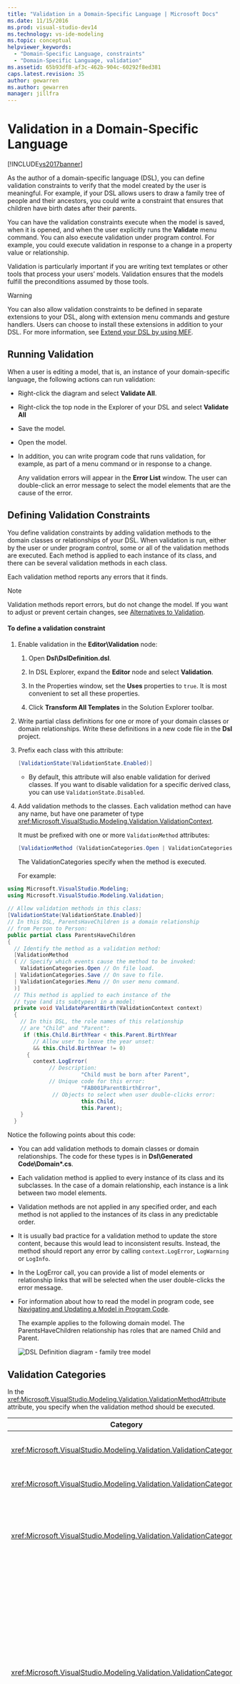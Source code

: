 ```yaml
---
title: "Validation in a Domain-Specific Language | Microsoft Docs"
ms.date: 11/15/2016
ms.prod: visual-studio-dev14
ms.technology: vs-ide-modeling
ms.topic: conceptual
helpviewer_keywords: 
  - "Domain-Specific Language, constraints"
  - "Domain-Specific Language, validation"
ms.assetid: 65b93df8-af3c-462b-904c-60292f8ed381
caps.latest.revision: 35
author: gewarren
ms.author: gewarren
manager: jillfra
---
```

# Validation in a Domain-Specific Language
[!INCLUDE[vs2017banner](../includes/vs2017banner.md)]

As the author of a domain-specific language (DSL), you can define validation constraints to verify that the model created by the user is meaningful. For example, if your DSL allows users to draw a family tree of people and their ancestors, you could write a constraint that ensures that children have birth dates after their parents.  
  
 You can have the validation constraints execute when the model is saved, when it is opened, and when the user explicitly runs the **Validate** menu command. You can also execute validation under program control. For example, you could execute validation in response to a change in a property value or relationship.  
  
 Validation is particularly important if you are writing text templates or other tools that process your users’ models. Validation ensures that the models fulfill the preconditions assumed by those tools.  
  
> [!WARNING]
> You can also allow validation constraints to be defined in separate extensions to your DSL, along with extension menu commands and gesture handlers. Users can choose to install these extensions in addition to your DSL. For more information, see [Extend your DSL by using MEF](../modeling/extend-your-dsl-by-using-mef.md).  
  
## Running Validation  
 When a user is editing a model, that is, an instance of your domain-specific language, the following actions can run validation:  
  
- Right-click the diagram and select **Validate All**.  
  
- Right-click the top node in the Explorer of your DSL and select **Validate All**  
  
- Save the model.  
  
- Open the model.  
  
- In addition, you can write program code that runs validation, for example, as part of a menu command or in response to a change.  
  
  Any validation errors will appear in the **Error List** window. The user can double-click an error message to select the model elements that are the cause of the error.  
  
## Defining Validation Constraints  
 You define validation constraints by adding validation methods to the domain classes or relationships of your DSL. When validation is run, either by the user or under program control, some or all of the validation methods are executed. Each method is applied to each instance of its class, and there can be several validation methods in each class.  
  
 Each validation method reports any errors that it finds.  
  
> [!NOTE]
> Validation methods report errors, but do not change the model. If you want to adjust or prevent certain changes, see [Alternatives to Validation](#alternatives).  
  
#### To define a validation constraint  
  
1. Enable validation in the **Editor\Validation** node:  
  
   1. Open **Dsl\DslDefinition.dsl**.  
  
   2. In DSL Explorer, expand the **Editor** node and select **Validation**.  
  
   3. In the Properties window, set the **Uses**  properties to `true`. It is most convenient to set all these properties.  
  
   4. Click **Transform All Templates** in the Solution Explorer toolbar.  
  
2. Write partial class definitions for one or more of your domain classes or domain relationships. Write these definitions in a new code file in the **Dsl** project.  
  
3. Prefix each class with this attribute:  
  
   ```csharp  
   [ValidationState(ValidationState.Enabled)]  
   ```  
  
   - By default, this attribute will also enable validation for derived classes. If you want to disable validation for a specific derived class, you can use `ValidationState.Disabled`.  
  
4. Add validation methods to the classes. Each validation method can have any name, but have one parameter of type <xref:Microsoft.VisualStudio.Modeling.Validation.ValidationContext>.  
  
    It must be prefixed with one or more `ValidationMethod` attributes:  
  
   ```csharp  
   [ValidationMethod (ValidationCategories.Open | ValidationCategories.Save | ValidationCategories.Menu ) ]  
   ```  
  
    The ValidationCategories specify when the method is executed.  
  
   For example:  
  
```csharp  
using Microsoft.VisualStudio.Modeling;  
using Microsoft.VisualStudio.Modeling.Validation;  
  
// Allow validation methods in this class:  
[ValidationState(ValidationState.Enabled)]  
// In this DSL, ParentsHaveChildren is a domain relationship  
// from Person to Person:  
public partial class ParentsHaveChildren  
{  
  // Identify the method as a validation method:  
  [ValidationMethod  
  ( // Specify which events cause the method to be invoked:  
    ValidationCategories.Open // On file load.  
  | ValidationCategories.Save // On save to file.  
  | ValidationCategories.Menu // On user menu command.  
  )]  
  // This method is applied to each instance of the   
  // type (and its subtypes) in a model:   
  private void ValidateParentBirth(ValidationContext context)     
  {  
    // In this DSL, the role names of this relationship  
    // are "Child" and "Parent":   
     if (this.Child.BirthYear < this.Parent.BirthYear   
        // Allow user to leave the year unset:  
        && this.Child.BirthYear != 0)  
      {  
        context.LogError(  
             // Description:  
                       "Child must be born after Parent",  
             // Unique code for this error:  
                       "FAB001ParentBirthError",   
              // Objects to select when user double-clicks error:  
                       this.Child,   
                       this.Parent);  
    }  
  }  
```  
  
 Notice the following points about this code:  
  
- You can add validation methods to domain classes or domain relationships. The code for these types is in **Dsl\Generated Code\Domain\*.cs**.  
  
- Each validation method is applied to every instance of its class and its subclasses. In the case of a domain relationship, each instance is a link between two model elements.  
  
- Validation methods are not applied in any specified order, and each method is not applied to the instances of its class in any predictable order.  
  
- It is usually bad practice for a validation method to update the store content, because this would lead to inconsistent results. Instead, the method should report any error by calling `context.LogError`, `LogWarning` or `LogInfo`.  
  
- In the LogError call, you can provide a list of model elements or relationship links that will be selected when the user double-clicks the error message.  
  
- For information about how to read the model in program code, see [Navigating and Updating a Model in Program Code](../modeling/navigating-and-updating-a-model-in-program-code.md).  
  
  The example applies to the following domain model. The ParentsHaveChildren relationship has roles that are named Child and Parent.  
  
  ![DSL Definition diagram &#45; family tree model](../modeling/media/familyt-person.png "FamilyT_Person")  
  
## Validation Categories  
 In the <xref:Microsoft.VisualStudio.Modeling.Validation.ValidationMethodAttribute> attribute, you specify when the validation method should be executed.  
  
|Category|Execution|  
|--------------|---------------|  
|<xref:Microsoft.VisualStudio.Modeling.Validation.ValidationCategories>|When the user invokes the Validate menu command.|  
|<xref:Microsoft.VisualStudio.Modeling.Validation.ValidationCategories>|When the model file is opened.|  
|<xref:Microsoft.VisualStudio.Modeling.Validation.ValidationCategories>|When the file is saved. If there are validation errors, the user will be given the option of canceling the save operation.|  
|<xref:Microsoft.VisualStudio.Modeling.Validation.ValidationCategories>|When the file is saved. If there are errors from methods in this category, the user is warned that it might not be possible to re-open the file.<br /><br /> Use this category for validation methods that test for duplicated names or IDs, or other conditions that might cause loading errors.|  
|<xref:Microsoft.VisualStudio.Modeling.Validation.ValidationCategories>|When the ValidateCustom method is called. Validations in this category can be invoked only from program code.<br /><br /> For more information, see [Custom Validation Categories](#custom).|  
  
## Where to Place Validation Methods  
 You can often achieve the same effect by placing a validation method on a different type. For example, you could add a method to the Person class instead of the ParentsHaveChildren relationship, and have it iterate through the links:  
  
```  
[ValidationState(ValidationState.Enabled)]  
public partial class Person  
{[ValidationMethod  
 ( ValidationCategories.Open   
 | ValidationCategories.Save  
 | ValidationCategories.Menu  
 )  
]  
  private void ValidateParentBirth(ValidationContext context)     
  {  
    // Iterate through ParentHasChildren links:  
    foreach (Person parent in this.Parents)  
    {  
        if (this.BirthYear <= parent.BirthYear)  
        { ...  
  
```  
  
 **Aggregating validation constraints.** To apply validation in a predictable order, define a single validation method on an owner class, such the root element of your model. This technique also lets you aggregate multiple error reports into a single message.  
  
 Drawbacks are that the combined method is less easy to manage, and that the constraints must all have the same `ValidationCategories`. We therefore recommend that you keep each constraint in a separate method if possible.  
  
 **Passing values in the context cache.** The context parameter has a dictionary into which you can place arbitrary values. The dictionary persists for the life of the validation run. A particular validation method could, for example, keep an error count in the context, and use it to avoid flooding the error window with repeated messages. For example:  
  
```csharp  
List<ParentsHaveChildren> erroneousLinks;  
if (!context.TryGetCacheValue("erroneousLinks", out erroneousLinks))  
erroneousLinks = new List<ParentsHaveChildren>();  
erroneousLinks.Add(this);  
context.SetCacheValue("erroneousLinks", erroneousLinks);  
if (erroneousLinks.Count < 5) { context.LogError( ... ); }  
  
```  
  
## Validation of Multiplicities  
 Validation methods for checking minimum multiplicity are automatically generated for your DSL. The code is written to **Dsl\Generated Code\MultiplicityValidation.cs**. These methods take effect when you enable validation in the **Editor\Validation** node in DSL Explorer.  
  
 If you set the multiplicity of a role of a domain relationship to be 1..* or 1..1, but the user does not create a link of this relationship, a validation error message will appear.  
  
 For example, if your DSL has classes Person and Town, and a relationship PersonLivesInTown with a relationship **1..\\*** at the Town role, then for each Person that has no Town, an error message will appear.  
  
## Running Validation from Program Code  
 You can run validation by accessing or creating a ValidationController. If you want the errors to be displayed to the user in the error window, use the ValidationController that is attached to your diagram’s DocData. For example, if you are writing a menu command, `CurrentDocData.ValidationController` is available in the command set class:  
  
```csharp  
using Microsoft.VisualStudio.Modeling;  
using Microsoft.VisualStudio.Modeling.Validation;  
using Microsoft.VisualStudio.Modeling.Shell;  
...  
partial class MyLanguageCommandSet   
{  
  private void OnMenuMyContextMenuCommand(object sender, EventArgs e)   
  {   
   ValidationController controller = this.CurrentDocData.ValidationController;   
...  
  
```  
  
 For more information, see [How to: Add a Command to the Shortcut Menu](../modeling/how-to-add-a-command-to-the-shortcut-menu.md).  
  
 You can also create a separate validation controller, and manage the errors yourself. For example:  
  
```csharp  
using Microsoft.VisualStudio.Modeling;  
using Microsoft.VisualStudio.Modeling.Validation;  
using Microsoft.VisualStudio.Modeling.Shell;  
...  
Store store = ...;  
VsValidationController validator = new VsValidationController(s);  
// Validate all elements in the Store:  
if (!validator.Validate(store, ValidationCategories.Save))  
{  
  // Deal with errors:  
  foreach (ValidationMessage message in validator.ValidationMessages) { ... }  
}  
  
```  
  
## Running validation when a change occurs  
 If you want to make sure that the user is warned immediately if the model becomes invalid, you can define a store event that runs validation. For more information about store events, see [Event Handlers Propagate Changes Outside the Model](../modeling/event-handlers-propagate-changes-outside-the-model.md).  
  
 In addition to the validation code, add a custom code file to your **DslPackage** project, with content similar to the following example. This code uses the `ValidationController` that is attached to the document. This controller displays the validation errors in the [!INCLUDE[vsprvs](../includes/vsprvs-md.md)] error list.  
  
```csharp  
using System;  
using System.Linq;  
using Microsoft.VisualStudio.Modeling;  
using Microsoft.VisualStudio.Modeling.Validation;  
namespace Company.FamilyTree  
{  
  partial class FamilyTreeDocData // Change name to your DocData.  
  {  
    // Register the store event handler:   
    protected override void OnDocumentLoaded()  
    {  
      base.OnDocumentLoaded();  
      DomainClassInfo observedLinkInfo = this.Store.DomainDataDirectory  
         .FindDomainClass(typeof(ParentsHaveChildren));  
      DomainClassInfo observedClassInfo = this.Store.DomainDataDirectory  
         .FindDomainClass(typeof(Person));  
      EventManagerDirectory events = this.Store.EventManagerDirectory;  
      events.ElementAdded  
         .Add(observedLinkInfo, new EventHandler<ElementAddedEventArgs>(ParentLinkAddedHandler));  
      events.ElementDeleted.Add(observedLinkInfo, new EventHandler<ElementDeletedEventArgs>(ParentLinkDeletedHandler));  
      events.ElementPropertyChanged.Add(observedClassInfo, new EventHandler<ElementPropertyChangedEventArgs>(BirthDateChangedHandler));  
    }  
    // Handler will be called after transaction that creates a link:  
    private void ParentLinkAddedHandler(object sender,  
                                ElementAddedEventArgs e)  
    {  
      this.ValidationController.Validate(e.ModelElement,  
           ValidationCategories.Save);  
    }  
    // Called when a link is deleted:  
    private void ParentLinkDeletedHandler(object sender,   
                                ElementDeletedEventArgs e)  
    {  
      // Don't apply validation to a deleted item!   
      // - Validate store to refresh the error list.  
      this.ValidationController.Validate(this.Store,  
           ValidationCategories.Save);  
    }  
    // Called when any property of a Person element changes:  
    private void BirthDateChangedHandler(object sender,  
                      ElementPropertyChangedEventArgs e)  
    {  
      Person person = e.ModelElement as Person;  
      // Not interested in changes in other properties:  
      if (e.DomainProperty.Id != Person.BirthYearDomainPropertyId)  
          return;  
  
      // Validate all parent links to and from the person:  
      this.ValidationController.Validate(  
        ParentsHaveChildren.GetLinksToParents(person)  
        .Concat(ParentsHaveChildren.GetLinksToChildren(person))  
        , ValidationCategories.Save);  
    }  
  }  
}  
  
```  
  
 The handlers are also called after Undo or Redo operations that affect the links or elements.  
  
## <a name="custom"></a> Custom Validation Categories  
 In addition to the standard validation categories, such as Menu and Open, you can define your own categories. You can invoke these categories from program code. The user cannot invoke them directly.  
  
 A typical use for custom categories is to define a category that tests whether the model satisfies the preconditions of a particular tool.  
  
 To add a validation method to a particular category, prefix it with an attribute like this:  
  
```csharp  
[ValidationMethod(CustomCategory = "PreconditionsForGeneratePartsList")]  
[ValidationMethod(ValidationCategory.Menu)]   
private void TestForCircularLinks(ValidationContext context)   
{...}  
  
```  
  
> [!NOTE]
> You can prefix a method with as many `[ValidationMethod()]` attributes as you want. You can add a method to both custom and standard categories.  
  
 To invoke a custom validation:  
  
```csharp  
  
// Invoke all validation methods in a custom category:   
validationController.ValidateCustom  
  (store, // or a list of model elements  
   "PreconditionsForGeneratePartsList");  
```  
  
## <a name="alternatives"></a> Alternatives to Validation  
 Validation constraints report errors, but do not change the model. If, instead, you want to prevent the model becoming invalid, you can use other techniques.  
  
 However, these techniques are not recommended. It is usually better to let the user decide how to correct an invalid model.  
  
 **Adjust the change to restore the model to validity.** For example, if the user sets a property above the allowed maximum, you could reset the property to the maximum value. To do this, define a rule. For more information, see [Rules Propagate Changes Within the Model](../modeling/rules-propagate-changes-within-the-model.md).  
  
 **Roll back the transaction if an invalid change is attempted.** You could also define a rule for this purpose, but in some cases it is possible to override a property handler **OnValueChanging()**, or to override a method such as `OnDeleted().` To roll back a transaction, use `this.Store.TransactionManager.CurrentTransaction.Rollback().` For more information, see [Domain Property Value Change Handlers](../modeling/domain-property-value-change-handlers.md).  
  
> [!WARNING]
> Make sure that the user knows that the change has been adjusted or rolled back. For example, use `System.Windows.Forms.MessageBox.Show("message").`  
  
## See also  
 [Navigating and Updating a Model in Program Code](../modeling/navigating-and-updating-a-model-in-program-code.md)   
 [Event Handlers Propagate Changes Outside the Model](../modeling/event-handlers-propagate-changes-outside-the-model.md)
